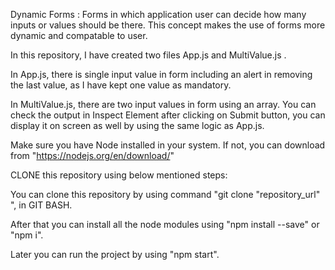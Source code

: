 Dynamic Forms : Forms in which application user can decide how many inputs or values should be there.
This concept makes the use of forms more dynamic and compatable to user.

In this repository, I have created two files App.js and MultiValue.js . 

In App.js, there is single input value in form including an alert in removing the last value, as I have kept one value as mandatory.

In MultiValue.js, there are two input values in form using an array. You can check the output in Inspect Element after clicking on Submit button, you can display it on screen as well by using the same logic as App.js.

Make sure you have Node installed in your system. If not, you can download from "https://nodejs.org/en/download/"

CLONE this repository using below mentioned steps:

You can clone this repository by using command "git clone "repository_url" ", in GIT BASH.

After that you can install all the node modules using "npm install --save" or "npm i".

Later you can run the project by using "npm start".

